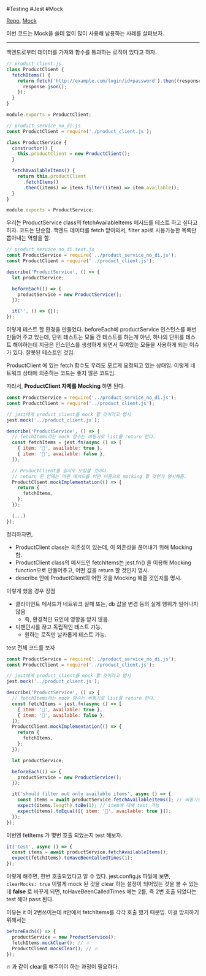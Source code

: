 #Testing #Jest #Mock

[Repo](https://github.com/pozafly/Jest-Example), [Mock](https://jestjs.io/docs/mock-functions)

이번 코드는 Mock을 쓸데 없이 많이 사용해 남용하는 사례를 살펴보자.

---

백엔드로부터 데이터를 가져와 함수를 통과하는 로직이 있다고 하자. 

```js
// product_client.js
class ProductClient {
  fetchItems() {
    return fetch('http://example.com/login/id+password').then((response) => {
      response.json();
    });
  }
}

module.exports = ProductClient;
```

```js
// product_service_no_di.js
const ProductClient = require('./product_client.js');

class ProductService {
  constructor() {
    this.productClient = new ProductClient();
  }

  fetchAvailableItems() {
    return this.productClient
      .fetchItems()
      .then((items) => items.filter((item) => item.available));
  }
}

module.exports = ProductService;
```

우리는 ProductService class의 fetchAvailableItems 메서드를 테스트 하고 싶다고 하자. 코드는 단순함. 백엔드 데이터를 fetch 받아와서, filter api로 사용가능한 목록만 뽑아내는 역할을 함.

```js
// product_service_no_di.test.js
const ProductService = require('../product_service_no_di.js');
const ProductClient = require('../product_client.js');

describe('ProductService', () => {
  let productService;

  beforeEach(() => {
    productService = new ProductService();
  });

  it('', () => {});
});
```
이렇게 테스트 할 환경을 만들었다. beforeEach에 productService 인스턴스를 매번 만들어 주고 있는데, 
단위 테스트는 모듈 간 테스트를 하는게 아닌, 하나의 단위를 테스트 해야하는데 지금은 인스턴스를 생성하게 되면서 묶여있는 모듈을 사용하게 되는 이슈가 있다.
잘못된 테스트인 것임.

ProductClient 에 있는 fetch 함수도 우리도 모르게 요청되고 있는 상태임. 이렇게 네트워크 상태에 의존하는 코드는 좋지 않은 코드임.

따라서, **ProductClient 자체를 Mocking** 하면 된다.

```js
const ProductService = require('../product_service_no_di.js');
const ProductClient = require('../product_client.js');

// jest에게 product_client를 mock 할 것이라고 명시
jest.mock('../product_client.js');

describe('ProductService', () => {
  // fetchItems라는 mock 함수는 비동기로 list를 return 한다.
  const fetchItems = jest.fn(async () => [
    { item: '🥛', available: true },
    { item: '🍌', available: false },
  ]);

  // ProductClient를 임시로 모킹할 것이다.
  // return 문 안에는 어떤 메서드를 어떤 이름으로 mocking 할 것인가 명시해줌.
  ProductClient.mockImplementation(() => {
    return {
      fetchItems,
    };
  });

  (...)
});

```

정리하자면, 
- ProductClient class는 의존성이 있는데, 이 의존성을 끊어내기 위해 Mocking 함.
- ProductClient class의 메서드인 fetchItems는 jest.fn() 을 이용해 Mocking function으로 만들어주고, 어떤 값을 return 할 것인지 명시.
- describe 안에 ProductClient의 어떤 것을 Mocking 해줄 것인지를 명시.

이렇게 했을 경우 장점
- 클라이언트 메서드가 네트워크 실패 또는, db 값을 변경 등의 실제 행위가 일어나지 않음
	- 즉, 환경적인 요인에 영향을 받지 않음.
- 디펜던시를 끊고 독립적인 테스트 가능.
	- 원하는 로직만 날카롭게 테스트 가능.


test 전체 코드를 보자
```js
const ProductService = require('../product_service_no_di.js');
const ProductClient = require('../product_client.js');

// jest에게 product_client를 mock 할 것이라고 명시
jest.mock('../product_client.js');

describe('ProductService', () => {
  // fetchItems라는 mock 함수는 비동기로 list를 return 한다.
  const fetchItems = jest.fn(async () => [
    { item: '🥛', available: true },
    { item: '🍌', available: false },
  ]);
  ProductClient.mockImplementation(() => {
    return {
      fetchItems,
    };
  });

  let productService;

  beforeEach(() => {
    productService = new ProductService();
  });

  it('should filter out only available items', async () => {
    const items = await productService.fetchAvailableItems(); // 비동기로 가져옴
    expect(items.length).toBe(1); // item에 대해 test 가능
    expect(items).toEqual([{ item: '🥛', available: true }]);
  });
});
```

이번엔 fetItems 가 몇번 호출 되었는지 test 해보자.
```js
it('test', async () => {
  const items = await productService.fetchAvailableItems();
  expect(fetchItems).toHaveBeenCalledTimes(1);
});
```
이렇게 해주면, 한번 호출되었다고 알 수 있다.
jest.config.js 파일에 보면, `clearMocks: true` 이렇게 mock 된 것을 clear 하는 설정이 되어있는 것을 볼 수 있는데 **false** 로 바꾸게 되면, toHaveBeenCalledTimes 에는 2를, 즉 2번 호출 되었다는 test 해야 pass 된다.

이유는 it 이 2번쓰이는데 it안에서 fetchItems를 각각 호출 했기 때문임. 이걸 방지하기 위해서는
```js
beforeEach(() => {
  productService = new ProductService();
  fetchItems.mockClear(); // 🔥
  ProductClient.mockClear(); // 🔥
});
```
🔥 과 같이 clear를 해주어야 하는 과정이 필요하다.